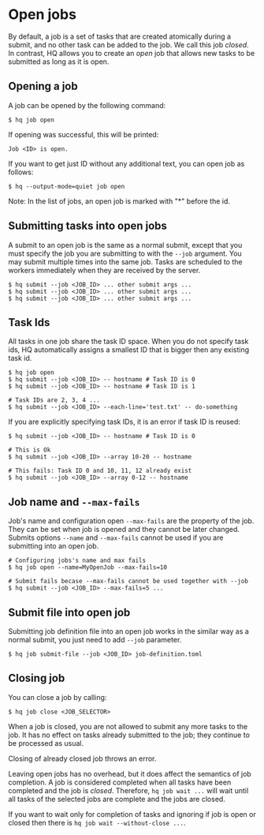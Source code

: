 # Open jobs

By default, a job is a set of tasks that are created atomically during a submit, and no other task can be added to the
job.
We call this job *closed*. In contrast, HQ allows you to create an *open* job that allows new tasks to be submitted as
long as it is open.

## Opening a job

A job can be opened by the following command:

```commandline
$ hq job open
```

If opening was successful, this will be printed:

```
Job <ID> is open.
```

If you want to get just ID without any additional text, you can open job as follows:

```commandline
$ hq --output-mode=quiet job open
```

Note: In the list of jobs, an open job is marked with "*" before the id.

## Submitting tasks into open jobs

A submit to an open job is the same as a normal submit, except that you must specify the job you are submitting to with
the `--job` argument. You may submit multiple times into the same job. Tasks are scheduled to the workers immediately
when they are received by the server.

```
$ hq submit --job <JOB_ID> ... other submit args ...
$ hq submit --job <JOB_ID> ... other submit args ...
$ hq submit --job <JOB_ID> ... other submit args ...
```

## Task Ids

All tasks in one job share the task ID space. When you do not specify task ids, HQ automatically assigns a smallest ID
that is bigger then any existing task id.

```commandline
$ hq job open
$ hq submit --job <JOB_ID> -- hostname # Task ID is 0 
$ hq submit --job <JOB_ID> -- hostname # Task ID is 1

# Task IDs are 2, 3, 4 ...
$ hq submit --job <JOB_ID> --each-line='test.txt' -- do-something
```

If you are explicitly specifying task IDs, it is an error if task ID is reused:

```commandline
$ hq submit --job <JOB_ID> -- hostname # Task ID is 0

# This is Ok 
$ hq submit --job <JOB_ID> --array 10-20 -- hostname

# This fails: Task ID 0 and 10, 11, 12 already exist
$ hq submit --job <JOB_ID> --array 0-12 -- hostname
```

## Job name and `--max-fails`

Job's name and configuration open `--max-fails` are the property of the job. They can be set when job is opened and they
cannot be later changed. Submits options `--name` and `--max-fails` cannot be used if you are submitting into an open
job.

```commandline
# Configuring jobs's name and max fails
$ hq job open --name=MyOpenJob --max-fails=10

# Submit fails becase --max-fails cannot be used together with --job
$ hq submit --job <JOB_ID> --max-fails=5 ...
```

## Submit file into open job

Submitting job definition file into an open job works in the similar way as a normal submit, you just need to
add `--job` parameter.

```commandline
$ hq job submit-file --job <JOB_ID> job-definition.toml
```

## Closing job

You can close a job by calling:

```commandline
$ hq job close <JOB_SELECTOR>
```

When a job is closed, you are not allowed to submit any more tasks to the job.
It has no effect on tasks already submitted to the job; they continue to be processed as usual.

Closing of already closed job throws an error.

Leaving open jobs has no overhead, but it does affect the semantics of job completion.
A job is considered completed when all tasks have been completed and the job is *closed*.
Therefore, `hq job wait ...` will wait until all tasks of the selected jobs are complete and the jobs are closed.

If you want to wait only for completion of tasks and ignoring if job is open or closed then there
is `hq job wait --without-close ...`.
